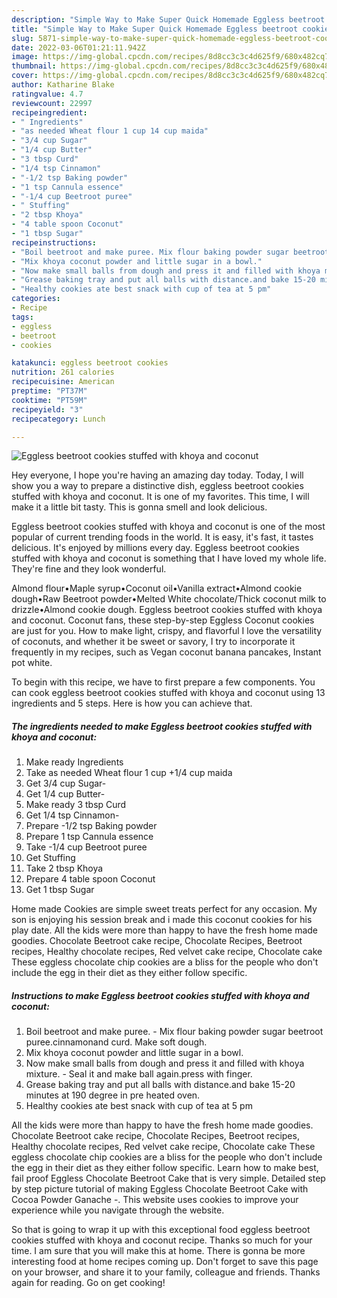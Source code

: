 ```yaml
---
description: "Simple Way to Make Super Quick Homemade Eggless beetroot cookies stuffed with khoya and coconut"
title: "Simple Way to Make Super Quick Homemade Eggless beetroot cookies stuffed with khoya and coconut"
slug: 5871-simple-way-to-make-super-quick-homemade-eggless-beetroot-cookies-stuffed-with-khoya-and-coconut
date: 2022-03-06T01:21:11.942Z
image: https://img-global.cpcdn.com/recipes/8d8cc3c3c4d625f9/680x482cq70/eggless-beetroot-cookies-stuffed-with-khoya-and-coconut-recipe-main-photo.jpg
thumbnail: https://img-global.cpcdn.com/recipes/8d8cc3c3c4d625f9/680x482cq70/eggless-beetroot-cookies-stuffed-with-khoya-and-coconut-recipe-main-photo.jpg
cover: https://img-global.cpcdn.com/recipes/8d8cc3c3c4d625f9/680x482cq70/eggless-beetroot-cookies-stuffed-with-khoya-and-coconut-recipe-main-photo.jpg
author: Katharine Blake
ratingvalue: 4.7
reviewcount: 22997
recipeingredient:
- " Ingredients"
- "as needed Wheat flour 1 cup 14 cup maida"
- "3/4 cup Sugar"
- "1/4 cup Butter"
- "3 tbsp Curd"
- "1/4 tsp Cinnamon"
- "-1/2 tsp Baking powder"
- "1 tsp Cannula essence"
- "-1/4 cup Beetroot puree"
- " Stuffing"
- "2 tbsp Khoya"
- "4 table spoon Coconut"
- "1 tbsp Sugar"
recipeinstructions:
- "Boil beetroot and make puree. Mix flour baking powder sugar beetroot puree.cinnamonand curd. Make soft dough."
- "Mix khoya coconut powder and little sugar in a bowl."
- "Now make small balls from dough and press it and filled with khoya mixture. Seal it and make ball again.press with finger."
- "Grease baking tray and put all balls with distance.and bake 15-20 minutes at 190 degree in pre heated oven."
- "Healthy cookies ate best snack with cup of tea at 5 pm"
categories:
- Recipe
tags:
- eggless
- beetroot
- cookies

katakunci: eggless beetroot cookies 
nutrition: 261 calories
recipecuisine: American
preptime: "PT37M"
cooktime: "PT59M"
recipeyield: "3"
recipecategory: Lunch

---
```



![Eggless beetroot cookies stuffed with khoya and coconut](https://img-global.cpcdn.com/recipes/8d8cc3c3c4d625f9/680x482cq70/eggless-beetroot-cookies-stuffed-with-khoya-and-coconut-recipe-main-photo.jpg)

Hey everyone, I hope you're having an amazing day today. Today, I will show you a way to prepare a distinctive dish, eggless beetroot cookies stuffed with khoya and coconut. It is one of my favorites. This time, I will make it a little bit tasty. This is gonna smell and look delicious.

Eggless beetroot cookies stuffed with khoya and coconut is one of the most popular of current trending foods in the world. It is easy, it's fast, it tastes delicious. It's enjoyed by millions every day. Eggless beetroot cookies stuffed with khoya and coconut is something that I have loved my whole life. They're fine and they look wonderful.

Almond flour•Maple syrup•Coconut oil•Vanilla extract•Almond cookie dough•Raw Beetroot powder•Melted White chocolate/Thick coconut milk to drizzle•Almond cookie dough. Eggless beetroot cookies stuffed with khoya and coconut. Coconut fans, these step-by-step Eggless Coconut cookies are just for you. How to make light, crispy, and flavorful I love the versatility of coconuts, and whether it be sweet or savory, I try to incorporate it frequently in my recipes, such as Vegan coconut banana pancakes, Instant pot white.


To begin with this recipe, we have to first prepare a few components. You can cook eggless beetroot cookies stuffed with khoya and coconut using 13 ingredients and 5 steps. Here is how you can achieve that.

<!--inarticleads1-->

##### The ingredients needed to make Eggless beetroot cookies stuffed with khoya and coconut:

1. Make ready  Ingredients
1. Take as needed Wheat flour 1 cup +1/4 cup maida
1. Get 3/4 cup Sugar-
1. Get 1/4 cup Butter-
1. Make ready 3 tbsp Curd
1. Get 1/4 tsp Cinnamon-
1. Prepare -1/2 tsp Baking powder
1. Prepare 1 tsp Cannula essence
1. Take -1/4 cup Beetroot puree
1. Get  Stuffing
1. Take 2 tbsp Khoya
1. Prepare 4 table spoon Coconut
1. Get 1 tbsp Sugar


Home made Cookies are simple sweet treats perfect for any occasion. My son is enjoying his session break and i made this coconut cookies for his play date. All the kids were more than happy to have the fresh home made goodies. Chocolate Beetroot cake recipe, Chocolate Recipes, Beetroot recipes, Healthy chocolate recipes, Red velvet cake recipe, Chocolate cake These eggless chocolate chip cookies are a bliss for the people who don&#39;t include the egg in their diet as they either follow specific. 

<!--inarticleads2-->

##### Instructions to make Eggless beetroot cookies stuffed with khoya and coconut:

1. Boil beetroot and make puree. - Mix flour baking powder sugar beetroot puree.cinnamonand curd. Make soft dough.
1. Mix khoya coconut powder and little sugar in a bowl.
1. Now make small balls from dough and press it and filled with khoya mixture. - Seal it and make ball again.press with finger.
1. Grease baking tray and put all balls with distance.and bake 15-20 minutes at 190 degree in pre heated oven.
1. Healthy cookies ate best snack with cup of tea at 5 pm


All the kids were more than happy to have the fresh home made goodies. Chocolate Beetroot cake recipe, Chocolate Recipes, Beetroot recipes, Healthy chocolate recipes, Red velvet cake recipe, Chocolate cake These eggless chocolate chip cookies are a bliss for the people who don&#39;t include the egg in their diet as they either follow specific. Learn how to make best, fail proof Eggless Chocolate Beetroot Cake that is very simple. Detailed step by step picture tutorial of making Eggless Chocolate Beetroot Cake with Cocoa Powder Ganache -. This website uses cookies to improve your experience while you navigate through the website. 

So that is going to wrap it up with this exceptional food eggless beetroot cookies stuffed with khoya and coconut recipe. Thanks so much for your time. I am sure that you will make this at home. There is gonna be more interesting food at home recipes coming up. Don't forget to save this page on your browser, and share it to your family, colleague and friends. Thanks again for reading. Go on get cooking!
